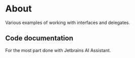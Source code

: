 ﻿# About

Various examples of working with interfaces and delegates.

## Code documentation

For the most part done with Jetbrains AI Assistant.
